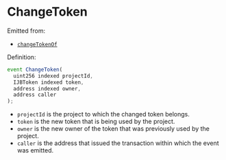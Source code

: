 # ChangeToken

Emitted from:

* [`changeTokenOf`](../write/changetokenof.md)

Definition:

```javascript
event ChangeToken(
  uint256 indexed projectId,
  IJBToken indexed token,
  address indexed owner,
  address caller
);
```

* `projectId` is the project to which the changed token belongs.
* `token` is the new token that is being used by the project.
* `owner` is the new owner of the token that was previously used by the project.
* `caller` is the address that issued the transaction within which the event was emitted.

